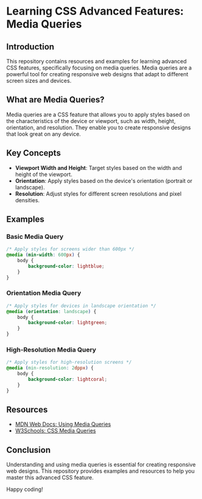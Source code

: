 # Learning CSS Advanced Features: Media Queries

## Introduction
This repository contains resources and examples for learning advanced CSS features, specifically focusing on media queries. Media queries are a powerful tool for creating responsive web designs that adapt to different screen sizes and devices.

## What are Media Queries?
Media queries are a CSS feature that allows you to apply styles based on the characteristics of the device or viewport, such as width, height, orientation, and resolution. They enable you to create responsive designs that look great on any device.

## Key Concepts
- **Viewport Width and Height**: Target styles based on the width and height of the viewport.
- **Orientation**: Apply styles based on the device's orientation (portrait or landscape).
- **Resolution**: Adjust styles for different screen resolutions and pixel densities.

## Examples
### Basic Media Query
```css
/* Apply styles for screens wider than 600px */
@media (min-width: 600px) {
    body {
        background-color: lightblue;
    }
}
```

### Orientation Media Query
```css
/* Apply styles for devices in landscape orientation */
@media (orientation: landscape) {
    body {
        background-color: lightgreen;
    }
}
```

### High-Resolution Media Query
```css
/* Apply styles for high-resolution screens */
@media (min-resolution: 2dppx) {
    body {
        background-color: lightcoral;
    }
}
```

## Resources
- [MDN Web Docs: Using Media Queries](https://developer.mozilla.org/en-US/docs/Web/CSS/Media_Queries/Using_media_queries)
- [W3Schools: CSS Media Queries](https://www.w3schools.com/css/css_rwd_mediaqueries.asp)

## Conclusion
Understanding and using media queries is essential for creating responsive web designs. This repository provides examples and resources to help you master this advanced CSS feature.

Happy coding!
